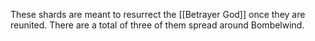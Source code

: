 These shards are meant to resurrect the [[Betrayer God]] once they are reunited. There are a total of three of them spread around Bombelwind.
